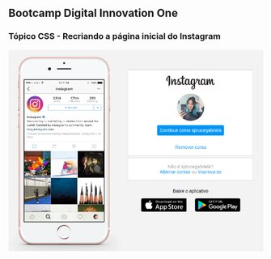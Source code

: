 ## Bootcamp Digital Innovation One
### Tópico CSS - Recriando a página inicial do Instagram

![Preview Instagram](img/preview.png)
